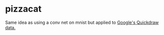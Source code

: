 # pizzacat

Same idea as using a conv net on mnist but applied to [Google's Quickdraw data.](https://github.com/googlecreativelab/quickdraw-dataset "Google's Quickdraw data")
